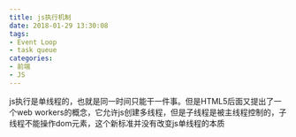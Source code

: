 ```yaml
---
title: js执行机制
date: 2018-01-29 13:30:08
tags: 
- Event Loop
- task queue
categories:
- 前端
- JS
---
```

js执行是单线程的，也就是同一时间只能干一件事。但是HTML5后面又提出了一个web workers的概念，它允许js创建多线程，但是子线程是被主线程控制的，子线程不能操作dom元素，这个新标准并没有改变js单线程的本质
